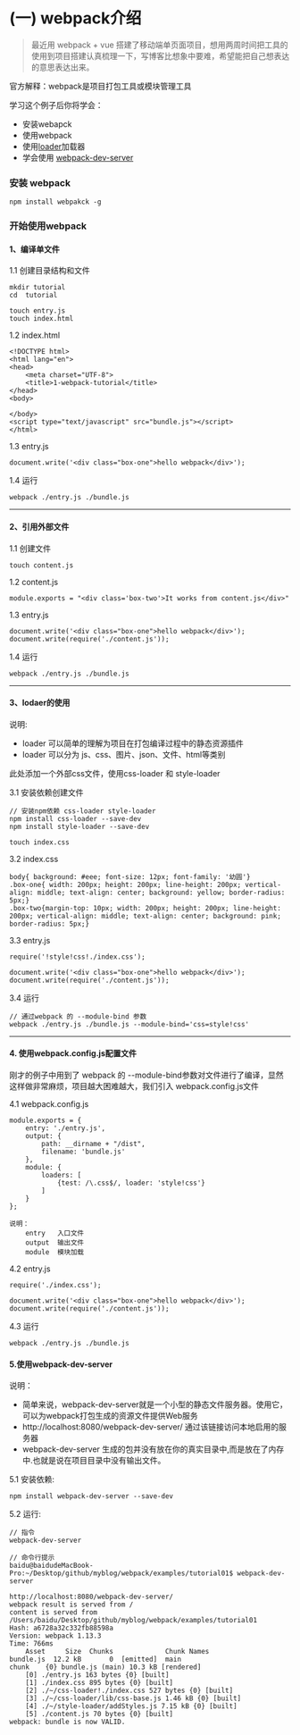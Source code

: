 # (一) webpack介绍

> 最近用 webpack + vue 搭建了移动端单页面项目，想用两周时间把工具的使用到项目搭建认真梳理一下，写博客比想象中要难，希望能把自己想表达的意思表达出来。

官方解释：webpack是项目打包工具或模块管理工具

学习这个例子后你将学会：

- 安装webapck
- 使用webpack
- 使用[loader](http://www.cnblogs.com/leinov/p/5330944.html)加载器
- 学会使用 [webpack-dev-server](http://www.jianshu.com/p/941bfaf13be1)

### 安装 webpack
```
npm install webpakck -g 
```
### 开始使用webpack

#### 1、编译单文件

1.1 创建目录结构和文件
```
mkdir tutorial 
cd  tutorial

touch entry.js
touch index.html
```

1.2 index.html
```
<!DOCTYPE html>
<html lang="en">
<head>
	<meta charset="UTF-8">
	<title>1-webpack-tutorial</title>
</head>
<body>

</body>
<script type="text/javascript" src="bundle.js"></script>
</html>
```

1.3 entry.js
```
document.write('<div class="box-one">hello webpack</div>');
```

1.4 运行
```
webpack ./entry.js ./bundle.js
```
---

#### 2、引用外部文件


1.1 创建文件
```
touch content.js
```

1.2 content.js

```
module.exports = "<div class='box-two'>It works from content.js</div>"
```

1.3 entry.js
```
document.write('<div class="box-one">hello webpack</div>');
document.write(require('./content.js'));
```

1.4 运行

```
webpack ./entry.js ./bundle.js
```
---


#### 3、lodaer的使用

说明:

- loader 可以简单的理解为项目在打包编译过程中的静态资源插件
- loader 可以分为 js、css、图片、json、文件、html等类别

此处添加一个外部css文件，使用css-loader 和 style-loader

3.1 安装依赖创建文件
```
// 安装npm依赖 css-loader style-loader
npm install css-loader --save-dev
npm install style-loader --save-dev

touch index.css
```

3.2 index.css
```
body{ background: #eee; font-size: 12px; font-family: '幼圆'}
.box-one{ width: 200px; height: 200px; line-height: 200px; vertical-align: middle; text-align: center; background: yellow; border-radius: 5px;}
.box-two{margin-top: 10px; width: 200px; height: 200px; line-height: 200px; vertical-align: middle; text-align: center; background: pink; border-radius: 5px;}
```

3.3 entry.js
```
require('!style!css!./index.css');

document.write('<div class="box-one">hello webpack</div>');
document.write(require('./content.js'));
```

3.4 运行
```
// 通过webpack 的 --module-bind 参数
webpack ./entry.js ./bundle.js --module-bind='css=style!css'
```

---


#### 4. 使用webpack.config.js配置文件

刚才的例子中用到了 webpack 的 --module-bind参数对文件进行了编译，显然这样做非常麻烦，项目越大困难越大，我们引入 webpack.config.js文件

4.1 webpack.config.js
```
module.exports = {
	entry: './entry.js',
	output: {
		path: __dirname + "/dist",
		filename: 'bundle.js'
	},
	module: {
		loaders: [
			{test: /\.css$/, loader: 'style!css'}
		]
	}
};

说明：
	entry   入口文件
	output  输出文件
	module	模块加载
```

4.2 entry.js
```
require('./index.css');

document.write('<div class="box-one">hello webpack</div>');
document.write(require('./content.js'));
```

4.3 运行
```
webpack ./entry.js ./bundle.js
```

#### 5.使用webpack-dev-server

说明：

- 简单来说，webpack-dev-server就是一个小型的静态文件服务器。使用它，可以为webpack打包生成的资源文件提供Web服务
- http://localhost:8080/webpack-dev-server/ 通过该链接访问本地启用的服务器
- webpack-dev-server 生成的包并没有放在你的真实目录中,而是放在了内存中.也就是说在项目目录中没有输出文件。


5.1 安装依赖:
```
npm install webpack-dev-server --save-dev
```

5.2 运行:
```
// 指令
webpack-dev-server

// 命令行提示
baidu@baidudeMacBook-Pro:~/Desktop/github/myblog/webpack/examples/tutorial01$ webpack-dev-server

http://localhost:8080/webpack-dev-server/
webpack result is served from /
content is served from /Users/baidu/Desktop/github/myblog/webpack/examples/tutorial01
Hash: a6728a32c332fb88598a
Version: webpack 1.13.3
Time: 766ms
    Asset     Size  Chunks             Chunk Names
bundle.js  12.2 kB       0  [emitted]  main
chunk    {0} bundle.js (main) 10.3 kB [rendered]
    [0] ./entry.js 163 bytes {0} [built]
    [1] ./index.css 895 bytes {0} [built]
    [2] ./~/css-loader!./index.css 527 bytes {0} [built]
    [3] ./~/css-loader/lib/css-base.js 1.46 kB {0} [built]
    [4] ./~/style-loader/addStyles.js 7.15 kB {0} [built]
    [5] ./content.js 70 bytes {0} [built]
webpack: bundle is now VALID.
```












